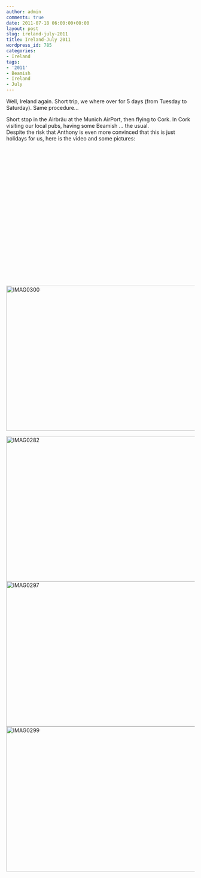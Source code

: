```yaml
---
author: admin
comments: true
date: 2011-07-18 06:00:00+00:00
layout: post
slug: ireland-july-2011
title: Ireland-July 2011
wordpress_id: 785
categories:
- Ireland
tags:
- '2011'
- Beamish
- Ireland
- July
---
```


<p>Well, Ireland again. Short trip, we where over for 5 days (from Tuesday to Saturday). Same procedure... </p> <p>Short stop in the Airbräu at the Munich AirPort, then flying to Cork. In Cork visiting our local pubs, having some Beamish ... the usual.<br>Despite the risk that Anthony is even more convinced that this is just holidays for us, here is the video and some pictures:</p> <div style="padding-bottom: 0px; margin: 0px; padding-left: 0px; padding-right: 0px; display: inline; float: none; padding-top: 0px" id="scid:5737277B-5D6D-4f48-ABFC-DD9C333F4C5D:9383fbd8-62bb-4acc-a619-9a54c429fbb1" class="wlWriterEditableSmartContent"><div><object width="633" height="356"><param name="movie" value="http://www.youtube.com/v/8TEqwf9EcEI?hl=en&amp;hd=1"></param><embed src="http://www.youtube.com/v/8TEqwf9EcEI?hl=en&amp;hd=1" type="application/x-shockwave-flash" width="633" height="356"></embed></object></div></div> <p><a href="http://andydunkel.net/assets/uploads/2011/07/IMAG0300.jpg"><img style="background-image: none; border-right-width: 0px; margin: 0px; padding-left: 0px; padding-right: 0px; display: inline; border-top-width: 0px; border-bottom-width: 0px; border-left-width: 0px; padding-top: 0px" title="IMAG0300" border="0" alt="IMAG0300" src="http://andydunkel.net/assets/uploads/2011/07/IMAG0300_thumb.jpg" width="644" height="387"></a></p><!--more--><p><a href="http://andydunkel.net/assets/uploads/2011/07/IMAG0282.jpg"><img style="background-image: none; border-right-width: 0px; padding-left: 0px; padding-right: 0px; display: inline; border-top-width: 0px; border-bottom-width: 0px; border-left-width: 0px; padding-top: 0px" title="IMAG0282" border="0" alt="IMAG0282" src="http://andydunkel.net/assets/uploads/2011/07/IMAG0282_thumb.jpg" width="644" height="387"></a><a href="http://andydunkel.net/assets/uploads/2011/07/IMAG0297.jpg"><img style="background-image: none; border-right-width: 0px; padding-left: 0px; padding-right: 0px; display: inline; border-top-width: 0px; border-bottom-width: 0px; border-left-width: 0px; padding-top: 0px" title="IMAG0297" border="0" alt="IMAG0297" src="http://andydunkel.net/assets/uploads/2011/07/IMAG0297_thumb.jpg" width="644" height="387"></a><a href="http://andydunkel.net/assets/uploads/2011/07/IMAG0299.jpg"><img style="background-image: none; border-right-width: 0px; padding-left: 0px; padding-right: 0px; display: inline; border-top-width: 0px; border-bottom-width: 0px; border-left-width: 0px; padding-top: 0px" title="IMAG0299" border="0" alt="IMAG0299" src="http://andydunkel.net/assets/uploads/2011/07/IMAG0299_thumb.jpg" width="644" height="387"></a></p>